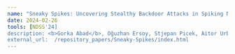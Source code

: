 ```yaml
---
name: "Sneaky Spikes: Uncovering Stealthy Backdoor Attacks in Spiking Neural Networks with Neuromorphic Data"
date: 2024-02-26    
tools: [NDSS'24]
description: <b>Gorka Abad</b>, Oğuzhan Ersoy, Stjepan Picek, Aitor Urbieta
external_url:  /repository_papers/Sneaky-Spikes/index.html
---
```

